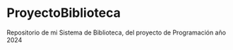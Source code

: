 # ProyectoBiblioteca
Repositorio de mi Sistema de Biblioteca, del proyecto de Programación año 2024
